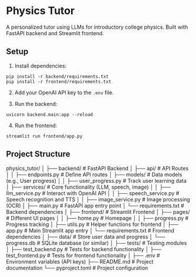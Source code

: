 # Physics Tutor

A personalized tutor using LLMs for introductory college physics. Built with FastAPI backend and Streamlit frontend.

## Setup

1. Install dependencies:
```
pip install -r backend/requirements.txt
pip install -r frontend/requirements.txt
```

2. Add your OpenAI API key to the `.env` file.

3. Run the backend:
```
uvicorn backend.main:app --reload
```

4. Run the frontend:
```
streamlit run frontend/app.py
```

## Project Structure

physics_tutor/
│
├── backend/                  # FastAPI Backend
│   ├── api/                  # API Routes
│   │   ├── endpoints.py      # Define API routes
│   ├── models/               # Data models (e.g., User progress)
│   │   ├── user_progress.py  # Track user learning data
│   ├── services/             # Core functionality (LLM, speech, image)
│   │   ├── llm_service.py    # Interact with OpenAI API
│   │   ├── speech_service.py # Speech recognition and TTS
│   │   ├── image_service.py  # Image processing (OCR)
│   ├── main.py               # FastAPI app entry point
│   └── requirements.txt      # Backend dependencies
│
├── frontend/                 # Streamlit Frontend
│   ├── pages/                # Different UI pages
│   │   ├── home.py           # Homepage
│   │   ├── progress.py       # Progress tracking
│   ├── utils.py              # Helper functions for frontend
│   ├── app.py                # Main Streamlit app entry
│   └── requirements.txt      # Frontend dependencies
│
├── data/                     # Store user data and progress
│   └── progress.db           # SQLite database (or similar)
│
├── tests/                    # Testing modules
│   ├── test_backend.py       # Tests for backend functionality
│   ├── test_frontend.py      # Tests for frontend functionality
│
├── .env                      # Environment variables (API keys)
├── README.md                 # Project documentation
└── pyproject.toml            # Project configuration

